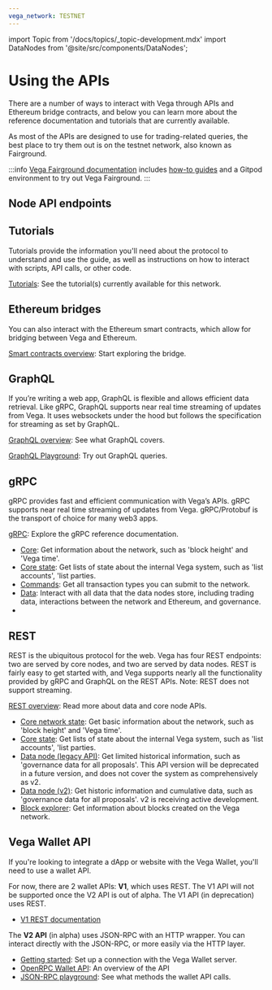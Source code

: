 ```yaml
---
vega_network: TESTNET
---
```

import Topic from '/docs/topics/_topic-development.mdx'
import DataNodes from '@site/src/components/DataNodes';

# Using the APIs

<Topic />

There are a number of ways to interact with Vega through APIs and Ethereum bridge contracts, and below you can learn more about the reference documentation and tutorials that are currently available.

As most of the APIs are designed to use for trading-related queries, the best place to try them out is on the testnet network, also known as Fairground. 

:::info 
[Vega Fairground documentation](https://docs.fairground.vega.xyz/) includes [how-to guides](https://docs.fairground.vega.xyz/docs/api-howtos/) and a Gitpod environment to try out Vega Fairground. 
:::
## Node API endpoints
<DataNodes frontMatter={frontMatter} />

## Tutorials
Tutorials provide the information you'll need about the protocol to understand and use the guide, as well as instructions on how to interact with scripts, API calls, or other code. 

[Tutorials](../tutorials): See the tutorial(s) currently available for this network.

## Ethereum bridges
You can also interact with the Ethereum smart contracts, which allow for bridging between Vega and Ethereum.

[Smart contracts overview](./bridge/index.md): Start exploring the bridge.

## GraphQL
If you’re writing a web app, GraphQL is flexible and allows efficient data retrieval. Like gRPC, GraphQL supports near real time streaming of updates from Vega. It uses websockets under the hood but follows the specification for streaming as set by GraphQL.

[GraphQL overview](./graphql/generated.md): See what GraphQL covers. 

[GraphQL Playground](https://graphql.vega.community/query/playground): Try out GraphQL queries. 

## gRPC
gRPC provides fast and efficient communication with Vega’s APIs. gRPC supports near real time streaming of updates from Vega. gRPC/Protobuf is the transport of choice for many web3 apps.

[gRPC](grpc/vega/vega.proto): Explore the gRPC reference documentation.
- [Core](grpc/vega/api/v1/core.proto.mdx): Get information about the network, such as 'block height' and 'Vega time'.
- [Core state](grpc/vega/api/v1/corestate.proto): Get lists of state about the internal Vega system, such as 'list accounts', 'list parties.
- [Commands](grpc/vega/commands/v1/commands.proto): Get all transaction types you can submit to the network.
- [Data](grpc/data-node/api/v2/trading_data.proto.mdx): Interact with all data that the data nodes store, including trading data, interactions between the network and Ethereum, and governance.
- 
## REST
REST is the ubiquitous protocol for the web. Vega has four REST endpoints: two are served by core nodes, and two are served by data nodes. REST is fairly easy to get started with, and Vega supports nearly all the functionality provided by gRPC and GraphQL on the REST APIs. Note: REST does not support streaming.

[REST overview](rest/overview.md): Read more about data and core node APIs.
- [Core network state](rest/core/core-service.mdx): Get basic information about the network, such as 'block height' and 'Vega time'.
- [Core state](rest/state/core-state-service): Get lists of state about the internal Vega system, such as 'list accounts', 'list parties.
- [Data node (legacy API)](rest/data-v1/trading-data-service): Get limited historical information, such as 'governance data for all proposals'. This API version will be deprecated in a future version, and does not cover the system as comprehensively as v2.
- [Data node (v2)](rest/data-v2/trading-data-service): Get historic information and cumulative data, such as 'governance data for all proposals'. v2 is receiving active development.
- [Block explorer](/testnet/category/api/rest/explorer/block-explorer): Get information about blocks created on the Vega network.

## Vega Wallet API
If you're looking to integrate a dApp or website with the Vega Wallet, you'll need to use a wallet API. 

For now, there are 2 wallet APIs: 
**V1**, which uses REST. The V1 API will not be supported once the V2 API is out of alpha.
The V1 API (in deprecation) uses REST.

* [V1 REST documentation](./vega-wallet/v1-api)

The **V2 API** (in alpha) uses JSON-RPC with an HTTP wrapper. You can interact directly with the JSON-RPC, or more easily via the HTTP layer.

* [Getting started](./vega-wallet/v2-api/get-started): Set up a connection with the Vega Wallet server. 
* [OpenRPC Wallet API](./vega-wallet/v2-api/openrpc): An overview of the API
* [JSON-RPC playground](./vega-wallet/v2-api/openrpc-api-playground): See what methods the wallet API calls.
